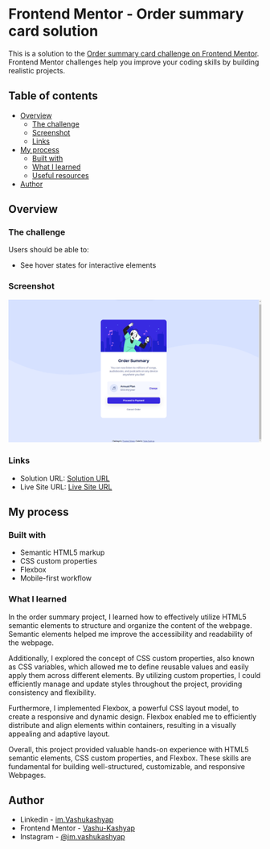 # Frontend Mentor - Order summary card solution

This is a solution to the [Order summary card challenge on Frontend Mentor](https://www.frontendmentor.io/challenges/order-summary-component-QlPmajDUj). Frontend Mentor challenges help you improve your coding skills by building realistic projects. 

## Table of contents

- [Overview](#overview)
  - [The challenge](#the-challenge)
  - [Screenshot](#screenshot)
  - [Links](#links)
- [My process](#my-process)
  - [Built with](#built-with)
  - [What I learned](#what-i-learned)
  - [Useful resources](#useful-resources)
- [Author](#author)


## Overview

### The challenge

Users should be able to:

- See hover states for interactive elements

### Screenshot

![](./images/order-summary-card.png)

### Links

- Solution URL: [Solution URL](https://github.com/vashu-kashyap/order-summary-card)
- Live Site URL: [Live Site URL](https://64acedf268e85a3e64a00180--bejewelled-chebakia-c815ec.netlify.app/)

## My process

### Built with

- Semantic HTML5 markup
- CSS custom properties
- Flexbox
- Mobile-first workflow

### What I learned

In the order summary project, I learned how to effectively utilize HTML5 semantic elements to structure and organize the content of the webpage. Semantic elements helped me improve the accessibility and readability of the webpage.

Additionally, I explored the concept of CSS custom properties, also known as CSS variables, which allowed me to define reusable values and easily apply them across different elements. By utilizing custom properties, I could efficiently manage and update styles throughout the project, providing consistency and flexibility.

Furthermore, I implemented Flexbox, a powerful CSS layout model, to create a responsive and dynamic design. Flexbox enabled me to efficiently distribute and align elements within containers, resulting in a visually appealing and adaptive layout.

Overall, this project provided valuable hands-on experience with HTML5 semantic elements, CSS custom properties, and Flexbox. These skills are fundamental for building well-structured, customizable, and responsive Webpages.


## Author

- Linkedin - [im.Vashukashyap](https://www.linkedin.com/in/im-vashukashyap/)
- Frontend Mentor - [Vashu-Kashyap](https://www.frontendmentor.io/profile/vashu-kashyap)
- Instagram - [@im.vashukashyap](https://www.instagram.com/im.vashukashyap/)



